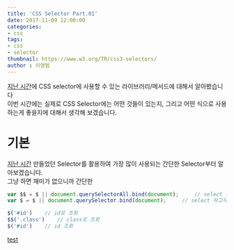 ```yaml
---
title: 'CSS Selector Part.01'
date: 2017-11-09 12:00:00
categories:
- css
tags:
- css
- selector
thumbnail: https://www.w3.org/TR/css3-selectors/
author : 이영범
---
```




[지난 시간](http://tech.javacafe.io/css/2017/11/09/css_selector_part01/)에 CSS selector에 사용할 수 있는 라이브러리/메서드에 대해서 알아봤습니다<br>
이번 시간에는 실제로 CSS Selector에는 어떤 것들이 있는지, 그리고 어떤 식으로 사용하는게 좋을지에 대해서 생각해 보겠습니다.

# 기본 
[지난 시간](http://tech.javacafe.io/css/2017/11/09/css_selector_part01/) 만들었던 Selector를 활용하여 
가장 많이 사용되는 간단한 Selector부터 알아보겠습니다.<br>
그냥 하면 재미가 없으니까 간단한 
```javascript
var $$ = $ || document.querySelectorAll.bind(document);     // select 하고자 하는 대상이 복수
var $ = $ || document.querySelector.bind(document);     // select 하고자 하는 대상이 단수

$('#id')    // id로 조회
$$('.class')    // class로 조회
$('#id')    // id 조회
```
<a href="">test</a>